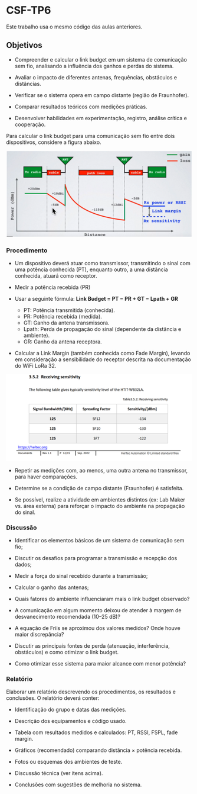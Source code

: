 # CSF-TP6

Este trabalho usa o mesmo código das aulas anteriores.

## Objetivos

+ Compreender e calcular o link budget em um sistema de comunicação sem fio, analisando a influência dos ganhos e perdas do sistema.

+ Avaliar o impacto de diferentes antenas, frequências, obstáculos e distâncias.

+ Verificar se o sistema opera em campo distante (região de Fraunhofer).

+ Comparar resultados teóricos com medições práticas.

+ Desenvolver habilidades em experimentação, registro, análise crítica e cooperação.

Para calcular o link budget para uma comunicação sem fio entre dois dispositivos, considere a figura abaixo.

![Link Budget](./img/Link%20Budget.png)

### Procedimento

+ Um dispositivo deverá atuar como transmissor, transmitindo o sinal com uma potência conhecida (PT), enquanto outro, a uma distância conhecida, atuará como receptor.

+ Medir a potência recebida (PR)

+ Usar a seguinte fórmula: **Link Budget = PT − PR + GT − Lpath + GR**

  + PT: Potência transmitida (conhecida).
  + PR: Potência recebida (medida).
  + GT: Ganho da antena transmissora.
  + Lpath: Perda de propagação do sinal (dependente da distância e ambiente).
  + GR: Ganho da antena receptora.

+ Calcular a Link Margin (também conhecida como Fade Margin), levando em consideração a sensibilidade do receptor descrita na documentação do WiFi LoRa 32.

![RX Sensibility](./img/heltec%20sensitivity.png)

+ Repetir as medições com, ao menos, uma outra antena no transmissor, para haver comparações.

+ Determine se a condição de campo distante (Fraunhofer) é satisfeita.

+ Se possível, realize a atividade em ambientes distintos (ex: Lab Maker vs. área externa) para reforçar o impacto do ambiente na propagação do sinal.

### Discussão

+ Identificar os elementos básicos de um sistema de comunicação sem fio;

+ Discutir os desafios para programar a transmissão e recepção dos dados;

+ Medir a força do sinal recebido durante a transmissão;

+ Calcular o ganho das antenas;

+ Quais fatores do ambiente influenciaram mais o link budget observado?

+ A comunicação em algum momento deixou de atender à margem de desvanecimento recomendada (10–25 dB)?

+ A equação de Friis se aproximou dos valores medidos? Onde houve maior discrepância?

+ Discutir as principais fontes de perda (atenuação, interferência, obstáculos) e como otimizar o link budget.

+ Como otimizar esse sistema para maior alcance com menor potência?

### Relatório

Elaborar um relatório descrevendo os procedimentos, os resultados e conclusões.
O relatório deverá conter:

+ Identificação do grupo e datas das medições.

+ Descrição dos equipamentos e código usado.

+ Tabela com resultados medidos e calculados: PT, RSSI, FSPL, fade margin.

+ Gráficos (recomendado) comparando distância × potência recebida.

+ Fotos ou esquemas dos ambientes de teste.

+ Discussão técnica (ver itens acima).

+ Conclusões com sugestões de melhoria no sistema.
